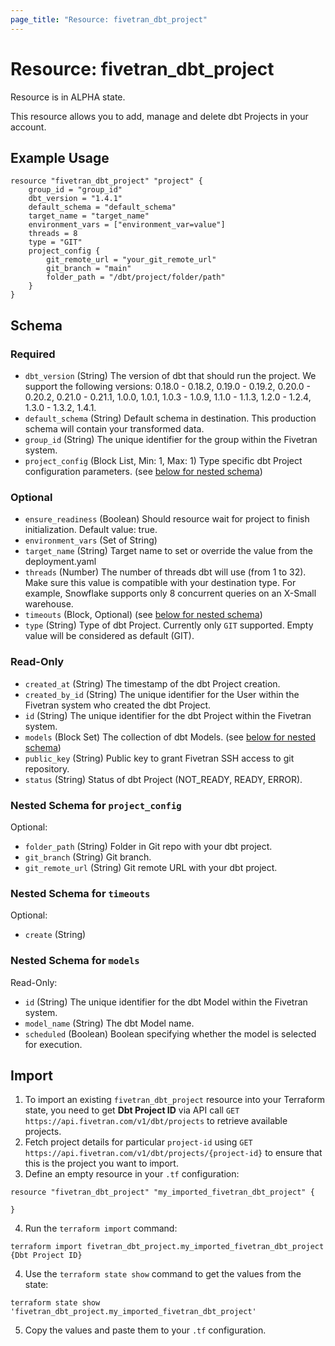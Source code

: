 ```yaml
---
page_title: "Resource: fivetran_dbt_project"
---
```


# Resource: fivetran_dbt_project

Resource is in ALPHA state.

This resource allows you to add, manage and delete dbt Projects in your account. 

## Example Usage

```hcl
resource "fivetran_dbt_project" "project" {
    group_id = "group_id"
    dbt_version = "1.4.1"
    default_schema = "default_schema"
    target_name = "target_name"
    environment_vars = ["environment_var=value"]
    threads = 8
    type = "GIT"
    project_config {
        git_remote_url = "your_git_remote_url"
        git_branch = "main"
        folder_path = "/dbt/project/folder/path"
    }
}
```

<!-- schema generated by tfplugindocs -->
## Schema

### Required

- `dbt_version` (String) The version of dbt that should run the project. We support the following versions: 0.18.0 - 0.18.2, 0.19.0 - 0.19.2, 0.20.0 - 0.20.2, 0.21.0 - 0.21.1, 1.0.0, 1.0.1, 1.0.3 - 1.0.9, 1.1.0 - 1.1.3, 1.2.0 - 1.2.4, 1.3.0 - 1.3.2, 1.4.1.
- `default_schema` (String) Default schema in destination. This production schema will contain your transformed data.
- `group_id` (String) The unique identifier for the group within the Fivetran system.
- `project_config` (Block List, Min: 1, Max: 1) Type specific dbt Project configuration parameters. (see [below for nested schema](#nestedblock--project_config))

### Optional

- `ensure_readiness` (Boolean) Should resource wait for project to finish initialization. Default value: true.
- `environment_vars` (Set of String)
- `target_name` (String) Target name to set or override the value from the deployment.yaml
- `threads` (Number) The number of threads dbt will use (from 1 to 32). Make sure this value is compatible with your destination type. For example, Snowflake supports only 8 concurrent queries on an X-Small warehouse.
- `timeouts` (Block, Optional) (see [below for nested schema](#nestedblock--timeouts))
- `type` (String) Type of dbt Project. Currently only `GIT` supported. Empty value will be considered as default (GIT).

### Read-Only

- `created_at` (String) The timestamp of the dbt Project creation.
- `created_by_id` (String) The unique identifier for the User within the Fivetran system who created the dbt Project.
- `id` (String) The unique identifier for the dbt Project within the Fivetran system.
- `models` (Block Set) The collection of dbt Models. (see [below for nested schema](#nestedblock--models))
- `public_key` (String) Public key to grant Fivetran SSH access to git repository.
- `status` (String) Status of dbt Project (NOT_READY, READY, ERROR).

<a id="nestedblock--project_config"></a>
### Nested Schema for `project_config`

Optional:

- `folder_path` (String) Folder in Git repo with your dbt project.
- `git_branch` (String) Git branch.
- `git_remote_url` (String) Git remote URL with your dbt project.


<a id="nestedblock--timeouts"></a>
### Nested Schema for `timeouts`

Optional:

- `create` (String)


<a id="nestedblock--models"></a>
### Nested Schema for `models`

Read-Only:

- `id` (String) The unique identifier for the dbt Model within the Fivetran system.
- `model_name` (String) The dbt Model name.
- `scheduled` (Boolean) Boolean specifying whether the model is selected for execution.

## Import

1. To import an existing `fivetran_dbt_project` resource into your Terraform state, you need to get **Dbt Project ID** via API call `GET https://api.fivetran.com/v1/dbt/projects` to retrieve available projects.
2. Fetch project details for particular `project-id` using `GET https://api.fivetran.com/v1/dbt/projects/{project-id}` to ensure that this is the project you want to import.
3. Define an empty resource in your `.tf` configuration:

```hcl
resource "fivetran_dbt_project" "my_imported_fivetran_dbt_project" {

}
```

4. Run the `terraform import` command:

```
terraform import fivetran_dbt_project.my_imported_fivetran_dbt_project {Dbt Project ID}
```

4. Use the `terraform state show` command to get the values from the state:

```
terraform state show 'fivetran_dbt_project.my_imported_fivetran_dbt_project'
```

5. Copy the values and paste them to your `.tf` configuration.